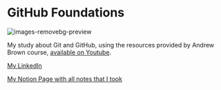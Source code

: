 # GitHub Foundations
![images-removebg-preview](https://github.com/user-attachments/assets/6be9f49e-b773-4e15-b2d3-8dbc59071d87)


My study about Git and GitHub, using the resources provided by Andrew Brown course, [available on Youtube](https://www.youtube.com/watch?v=Jdc0i7RcBv8).

[My LinkedIn](https://www.linkedin.com/in/juanbsoares/)

[My Notion Page with all notes that I took](https://freezing-handspring-675.notion.site/GitHub-Foundations-699fa40eb6014c40b17614916c134a23)
